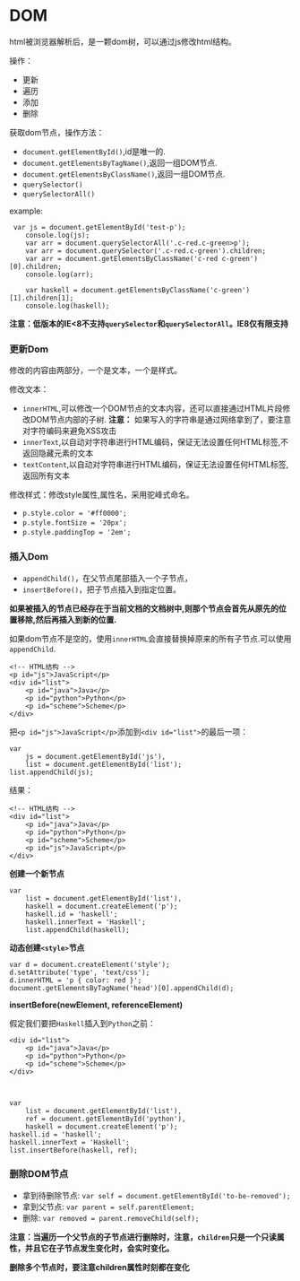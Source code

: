# DOM

html被浏览器解析后，是一颗dom树，可以通过js修改html结构。

操作：

+ 更新 
+ 遍历 
+ 添加
+ 删除
 

 获取dom节点，操作方法：
 
 + `document.getElementById()`,id是唯一的.
 + `document.getElementsByTagName()`,返回一组DOM节点.
 + `document.getElementsByClassName()`,返回一组DOM节点.
 + `querySelector()`
 + `querySelectorAll()`
 
 example:
 ```
  var js = document.getElementById('test-p');
     console.log(js);
     var arr = document.querySelectorAll('.c-red.c-green>p');
     var arr = document.querySelector('.c-red.c-green').children;
     var arr = document.getElementsByClassName('c-red c-green')[0].children;
     console.log(arr);
 
     var haskell = document.getElementsByClassName('c-green')[1].children[1];
     console.log(haskell);
 ```
 
 **注意：低版本的IE<8不支持`querySelector`和`querySelectorAll`。IE8仅有限支持**
 
 
 ###  更新Dom
 
 修改的内容由两部分，一个是文本，一个是样式。
 
 修改文本：
 
 +  `innerHTML`,可以修改一个DOM节点的文本内容，还可以直接通过HTML片段修改DOM节点内部的子树. **注意：** 如果写入的字符串是通过网络拿到了，要注意对字符编码来避免XSS攻击
 +  `innerText`,以自动对字符串进行HTML编码，保证无法设置任何HTML标签,不返回隐藏元素的文本
 +  `textContent`,以自动对字符串进行HTML编码，保证无法设置任何HTML标签,返回所有文本
 
 修改样式：修改style属性,属性名，采用驼峰式命名。
 
 + `p.style.color = '#ff0000';`
 + `p.style.fontSize = '20px';`
 + `p.style.paddingTop = '2em';`
 
 
 ###  插入Dom
 
 + `appendChild()`，在父节点尾部插入一个子节点，
 + `insertBefore()`，把子节点插入到指定位置。
 
 **如果被插入的节点已经存在于当前文档的文档树中,则那个节点会首先从原先的位置移除,然后再插入到新的位置.**
  
 如果dom节点不是空的，使用`innerHTML`会直接替换掉原来的所有子节点.可以使用`appendChild`.
 
 ```
 <!-- HTML结构 -->
 <p id="js">JavaScript</p>
 <div id="list">
     <p id="java">Java</p>
     <p id="python">Python</p>
     <p id="scheme">Scheme</p>
 </div>
 ```
 
 把`<p id="js">JavaScript</p>`添加到`<div id="list">`的最后一项：
 
 ```
 var
     js = document.getElementById('js'),
     list = document.getElementById('list');
 list.appendChild(js);
 ```
 
 结果：
 
 ```
 <!-- HTML结构 -->
 <div id="list">
     <p id="java">Java</p>
     <p id="python">Python</p>
     <p id="scheme">Scheme</p>
     <p id="js">JavaScript</p>
 </div>
 ```
 
 
 **创建一个新节点**
 
 ```
 var
     list = document.getElementById('list'),
     haskell = document.createElement('p');
     haskell.id = 'haskell';
     haskell.innerText = 'Haskell';
     list.appendChild(haskell);
 ```
 
 **动态创建`<style>`节点**
 
 ```
 var d = document.createElement('style');
 d.setAttribute('type', 'text/css');
 d.innerHTML = 'p { color: red }';
 document.getElementsByTagName('head')[0].appendChild(d);
 ```
 
 **insertBefore(newElement, referenceElement)**

 
 假定我们要把`Haskell`插入到`Python`之前：
 
 ```
 <div id="list">
     <p id="java">Java</p>
     <p id="python">Python</p>
     <p id="scheme">Scheme</p>
 </div>
 
 
 
 var
     list = document.getElementById('list'),
     ref = document.getElementById('python'),
     haskell = document.createElement('p');
 haskell.id = 'haskell';
 haskell.innerText = 'Haskell';
 list.insertBefore(haskell, ref);
 ```
 
 ###  删除DOM节点
 
 + 拿到待删除节点: `var self = document.getElementById('to-be-removed');`
 + 拿到父节点: `var parent = self.parentElement;`
 + 删除: `var removed = parent.removeChild(self);`
 
 **注意：当遍历一个父节点的子节点进行删除时，注意，`children`只是一个只读属性，并且它在子节点发生变化时，会实时变化。**
 
 **删除多个节点时，要注意children属性时刻都在变化**
 